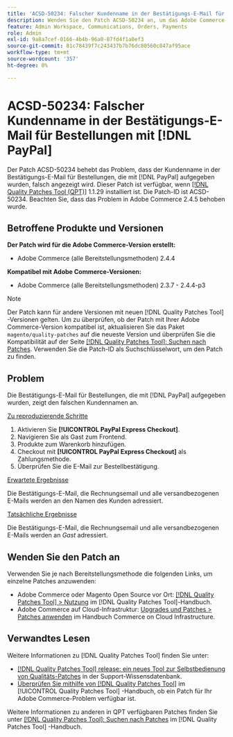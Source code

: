 ```yaml
---
title: 'ACSD-50234: Falscher Kundenname in der Bestätigungs-E-Mail für Bestellungen, die mit [!DNL PayPal] aufgegeben wurden'
description: Wenden Sie den Patch ACSD-50234 an, um das Adobe Commerce-Problem zu beheben, bei dem der Kundenname in der Bestätigungs-E-Mail für Bestellungen mit  [!DNL PayPal] falsch angezeigt wird.
feature: Admin Workspace, Communications, Orders, Payments
role: Admin
exl-id: 9a8a7cef-0166-4b4b-96a0-87fd4f1a0ef3
source-git-commit: 81c78439f7c243437b7b76dc80560c847af95ace
workflow-type: tm+mt
source-wordcount: '357'
ht-degree: 0%

---
```


# ACSD-50234: Falscher Kundenname in der Bestätigungs-E-Mail für Bestellungen mit [!DNL PayPal]

Der Patch ACSD-50234 behebt das Problem, dass der Kundenname in der Bestätigungs-E-Mail für Bestellungen, die mit [!DNL PayPal] aufgegeben wurden, falsch angezeigt wird. Dieser Patch ist verfügbar, wenn [[!DNL Quality Patches Tool (QPT)]](https://experienceleague.adobe.com/en/docs/commerce-knowledge-base/kb/announcements/commerce-announcements/magento-quality-patches-released-new-tool-to-self-serve-quality-patches) 1.1.29 installiert ist. Die Patch-ID ist ACSD-50234. Beachten Sie, dass das Problem in Adobe Commerce 2.4.5 behoben wurde.

## Betroffene Produkte und Versionen

**Der Patch wird für die Adobe Commerce-Version erstellt:**

* Adobe Commerce (alle Bereitstellungsmethoden) 2.4.4

**Kompatibel mit Adobe Commerce-Versionen:**

* Adobe Commerce (alle Bereitstellungsmethoden) 2.3.7 - 2.4.4-p3

>[!NOTE]
>
>Der Patch kann für andere Versionen mit neuen [!DNL Quality Patches Tool] -Versionen gelten. Um zu überprüfen, ob der Patch mit Ihrer Adobe Commerce-Version kompatibel ist, aktualisieren Sie das Paket `magento/quality-patches` auf die neueste Version und überprüfen Sie die Kompatibilität auf der Seite [[!DNL Quality Patches Tool]: Suchen nach Patches](https://experienceleague.adobe.com/tools/commerce-quality-patches/index.html). Verwenden Sie die Patch-ID als Suchschlüsselwort, um den Patch zu finden.

## Problem

Die Bestätigungs-E-Mail für Bestellungen, die mit [!DNL PayPal] aufgegeben wurden, zeigt den falschen Kundennamen an.

<u>Zu reproduzierende Schritte</u>

1. Aktivieren Sie **[!UICONTROL PayPal Express Checkout]**.
1. Navigieren Sie als Gast zum Frontend.
1. Produkte zum Warenkorb hinzufügen.
1. Checkout mit **[!UICONTROL PayPal Express Checkout]** als Zahlungsmethode.
1. Überprüfen Sie die E-Mail zur Bestellbestätigung.

<u>Erwartete Ergebnisse</u>

Die Bestätigungs-E-Mail, die Rechnungsemail und alle versandbezogenen E-Mails werden an den Namen des Kunden adressiert.

<u>Tatsächliche Ergebnisse</u>

Die Bestätigungs-E-Mail, die Rechnungsemail und alle versandbezogenen E-Mails werden an *Gast* adressiert.

## Wenden Sie den Patch an

Verwenden Sie je nach Bereitstellungsmethode die folgenden Links, um einzelne Patches anzuwenden:

* Adobe Commerce oder Magento Open Source vor Ort: [[!DNL Quality Patches Tool] > Nutzung](/help/tools/quality-patches-tool/usage.md) im [!DNL Quality Patches Tool]-Handbuch.
* Adobe Commerce auf Cloud-Infrastruktur: [Upgrades und Patches > Patches anwenden](https://experienceleague.adobe.com/docs/commerce-cloud-service/user-guide/develop/upgrade/apply-patches.html) im Handbuch Commerce on Cloud Infrastructure.

## Verwandtes Lesen

Weitere Informationen zu [!DNL Quality Patches Tool] finden Sie unter:

* [[!DNL Quality Patches Tool] release: ein neues Tool zur Selbstbedienung von Qualitäts-Patches](https://experienceleague.adobe.com/en/docs/commerce-knowledge-base/kb/announcements/commerce-announcements/magento-quality-patches-released-new-tool-to-self-serve-quality-patches) in der Support-Wissensdatenbank.
* [Überprüfen Sie mithilfe von  [!DNL Quality Patches Tool]](/help/tools/quality-patches-tool/patches-available-in-qpt/check-patch-for-magento-issue-with-magento-quality-patches.md) im [!UICONTROL Quality Patches Tool] -Handbuch, ob ein Patch für Ihr Adobe Commerce-Problem verfügbar ist.


Weitere Informationen zu anderen in QPT verfügbaren Patches finden Sie unter [[!DNL Quality Patches Tool]: Suchen nach Patches](https://experienceleague.adobe.com/tools/commerce-quality-patches/index.html) im [!DNL Quality Patches Tool] -Handbuch.
